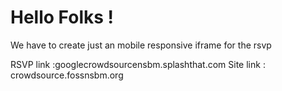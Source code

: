 # Hello Folks !
We have to create just an mobile responsive iframe for the rsvp

RSVP link :googlecrowdsourcensbm.splashthat.com
Site link : crowdsource.fossnsbm.org
